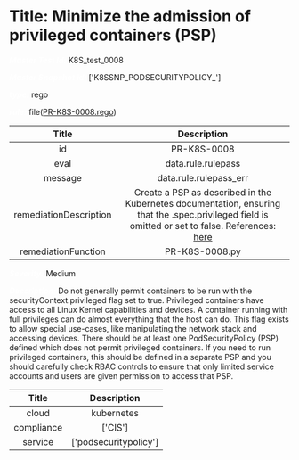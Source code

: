 



# Title: Minimize the admission of privileged containers (PSP)


***<font color="white">Master Test Id:</font>*** K8S_test_0008

***<font color="white">Master Snapshot Id:</font>*** ['K8SSNP_PODSECURITYPOLICY_']

***<font color="white">type:</font>*** rego

***<font color="white">rule:</font>*** file([PR-K8S-0008.rego])  
  
  
  
  

|Title|Description|
| :---: | :---: |
|id|PR-K8S-0008|
|eval|data.rule.rulepass|
|message|data.rule.rulepass_err|
|remediationDescription|Create a PSP as described in the Kubernetes documentation, ensuring that the .spec.privileged field is omitted or set to false.  References: <a href='https://kubernetes.io/docs/concepts/policy/pod-security-policy/#enabling-pod-security-policies' target='_blank'>here</a>|
|remediationFunction|PR-K8S-0008.py|


***<font color="white">Severity:</font>*** Medium

***<font color="white">Description:</font>*** Do not generally permit containers to be run with the securityContext.privileged flag set to true. Privileged containers have access to all Linux Kernel capabilities and devices. A container running with full privileges can do almost everything that the host can do. This flag exists to allow special use-cases, like manipulating the network stack and accessing devices. There should be at least one PodSecurityPolicy (PSP) defined which does not permit privileged containers. If you need to run privileged containers, this should be defined in a separate PSP and you should carefully check RBAC controls to ensure that only limited service accounts and users are given permission to access that PSP.   
  
  

|Title|Description|
| :---: | :---: |
|cloud|kubernetes|
|compliance|['CIS']|
|service|['podsecuritypolicy']|



[PR-K8S-0008.rego]: https://github.com/prancer-io/prancer-compliance-test/tree/master/kubernetes/cloud/PR-K8S-0008.rego

